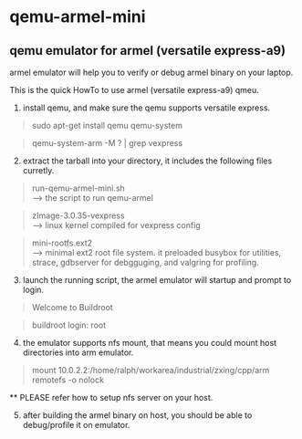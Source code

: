 qemu-armel-mini
===============

qemu emulator for armel (versatile express-a9)
----------------------------------------------
armel emulator will help you to verify or debug armel binary on your laptop.

This is the quick HowTo to use armel (versatile express-a9) qmeu.

1) install qemu, and make sure the qemu supports versatile express.
> sudo apt-get install qemu qemu-system

> qemu-system-arm -M ? | grep vexpress

2) extract the tarball into your directory, it includes the following files curretly.
> run-qemu-armel-mini.sh    
--> the script to run qemu-armel

> zImage-3.0.35-vexpress    
--> linux kernel compiled for vexpress config

> mini-rootfs.ext2          
--> minimal ext2 root file system. it preloaded busybox for utilities, strace, gdbserver for debgguging, and valgring for profiling.
                          
3) launch the running script, the armel emulator will startup and prompt to login.
> Welcome to Buildroot

> buildroot login: root

4) the emulator supports nfs mount, that means you could mount host directories into arm emulator.
> mount 10.0.2.2:/home/ralph/workarea/industrial/zxing/cpp/arm remotefs -o nolock

** PLEASE refer how to setup nfs server on your host.

5) after building the armel binary on host, you should be able to debug/profile it on emulator.
